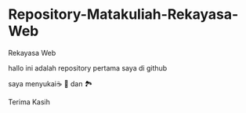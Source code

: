 # Repository-Matakuliah-Rekayasa-Web
 Rekayasa Web

hallo ini adalah repository pertama saya di github

saya menyukai:coffee: :pizza: dan :national_park:

Terima Kasih
